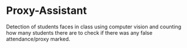 # Proxy-Assistant
Detection of students faces in class using computer vision and counting how many students there are to check if there was any false attendance/proxy marked.
